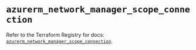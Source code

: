 # `azurerm_network_manager_scope_connection`

Refer to the Terraform Registry for docs: [`azurerm_network_manager_scope_connection`](https://registry.terraform.io/providers/hashicorp/azurerm/3.89.0/docs/resources/network_manager_scope_connection).
